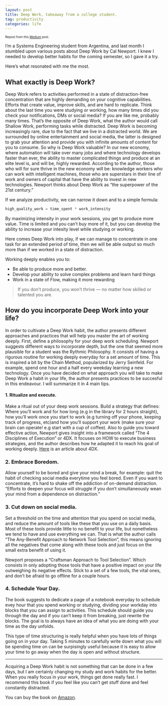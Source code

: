 ```yaml
---
layout: post
title: Deep Work, takeaway from a college student.
tag: productivity
categories: life
---
```

<sub><sup>Repost from this [Medium](https://medium.com/@villegaswences/deep-work-takeaway-from-a-college-student-a7fa584d4fc8) post.</sup></sub>


I’m a Systems Engineering student from Argentina, and last month I stumbled upon various posts about Deep Work by Cal Newport. I knew I needed to develop better habits for the coming semester, so I gave it a try.

Here’s what resonated with me the most.

## What exactly is Deep Work?
Deep Work refers to activities performed in a state of distraction-free concentration that are highly demanding on your cognitive capabilities. Efforts that create value, improve skills, and are hard to replicate.
Think about the last time you were studying or working, how many times did you check your notifications, DMs or social media? If you are like me, probably many times. That’s the opposite of Deep Work, what the author would call Shallow Work, performing tasks while distracted.
Deep Work is becoming increasingly rare, due to the fact that we live in a distracted world. We are surrounded by online entertainment and social media, the latter is designed to grab your attention and provide you with infinite amounts of content for you to consume.
So why is Deep Work valuable? In our new economy, where automation will take over many jobs and where technology develops faster than ever, the ability to master complicated things and produce at an elite level is, and will be, highly rewarded. According to the author, those who will for sure thrive in the new economy will be: knowledge workers who can work with intelligent machines, those who are superstars in their line of work and owners of capital that have the ability to invest in new technologies. Newport thinks about Deep Work as “the superpower of the 21st century.”

If we analyze productivity, we can narrow it down and to a simple formula:

```python
high_quality_work = time_spent * work_intensity
```

By maximizing intensity in your work sessions, you get to produce more value. Time is limited and you can’t buy more of it, but you can develop the ability to increase your intesity level while studying or working.

Here comes Deep Work into play, if we can manage to concentrate in one task for an extended period of time, then we will be able output so much more than if we worked in a state of distraction.

Working deeply enables you to:
* Be able to produce more and better.
* Develop your ability to solve complex problems and learn hard things
* Work in a state of Flow, making it more rewarding

> If you don’t produce, you won’t thrive — no matter how skilled or talented you are.


## How do you incorporate Deep Work into your life?

In order to cultivate a Deep Work habit, the author presents different approaches and practices that will help you master the art of working deeply.
First, define a philosophy for your deep work scheduling. Newport suggests different ways to incorporate depth, but the one that seemed more plausible for a student was the Rythmic Philosophy. It consists of having a rigurous routine for working deeply everyday for a set amount of time. This is inspired a bit by the Chain Method, popularized by Jerry Seinfeld. For example, spend one hour and a half every weekday learning a new technology.
Once you have decided on what approach you will take to make Deep Work a habit in your life, the author presents practices to be succesful in this endeavour. I will summarize it in 4 main tips.

#### 1. Ritualize and execute.
Make a ritual out of your deep work sessions. Build a strategy that defines: Where you’ll work and for how long (e.g in the library for 2 hours straight), how you’ll work once you start to work (e.g turning off your phone, keeping track of progress, etc)and how you’ll support your work (make sure your brain can operate! e.g start with a cup of coffee).
Also to guide you toward effective action, Newport gives insight into a framework called “The 4 Disciplines of Execution” or 4DX. It focuses on HOW to execute business strategies, and the author describes how he adapted it to reach his goal of working deeply.
[Here](https://blog.usenotion.com/intro-to-the-4-disciplines-of-execution-4c0288a151a4) is an article about 4DX.

### 2. Embrace Boredom.

Allow yourself to be bored and give your mind a break, for example: quit the habit of checking social media everytime you feel bored. Even if you want to concentrate, it’s hard to shake off the addiction of on-demand distraction. “Efforts to deepen your focus will struggle if you don’t simultaneously wean your mind from a dependence on distraction.”

### 3. Cut down on social media.

Set a threshold on the time and attention that you spend on social media, and reduce the amount of tools like these that you use on a daily basis. Most of these tools provide little to no benefit to your life, but nonetheless we tend to have and use everything we can. That is what the author calls “The Any-Benefit Approach to Network Tool Selection”, this means ignoring all the negatives that come along with these tools and just focus on the small extra benefit of using it.

Newport proposes a “Craftsman Approach to Tool Selection”. Which consists in only adopting those tools that have a positive impact on your life outweighing its negative effects. Stick to a set of a few tools, the vital ones, and don’t be afraid to go offline for a couple hours.


### 4. Schedule Your Day.

The book suggests to dedicate a page of a notebook everyday to schedule evey hour that you spend working or studying, dividing your workday into blocks that you can assign to activities. This schedule should guide you through the day and if you can’t keep it from breaking, just rewrite the blocks. The goal is to always have an idea of what you are doing with your time as the day unfolds.

This type of time structuring is really helpful when you have lots of things going on in your day. Taking 5 minutes to carefully write down what you will be spending time on can be surpisingly useful because it is easy to allow your time to go away when the day is open and without structure.

---

Acquiring a Deep Work habit is not something that can be done in a few days, but I am certainly changing my study and work habits for the better. When you really focus in your work, things get done really fast. I recommend this book if you feel like you can’t get stuff done and feel constantly distracted.

You can buy the book on [Amazon](https://www.amazon.com/dp/1455586692/ref=cm_sw_r_tw_dp_U_x_qmZGCbHZRKMTG).
